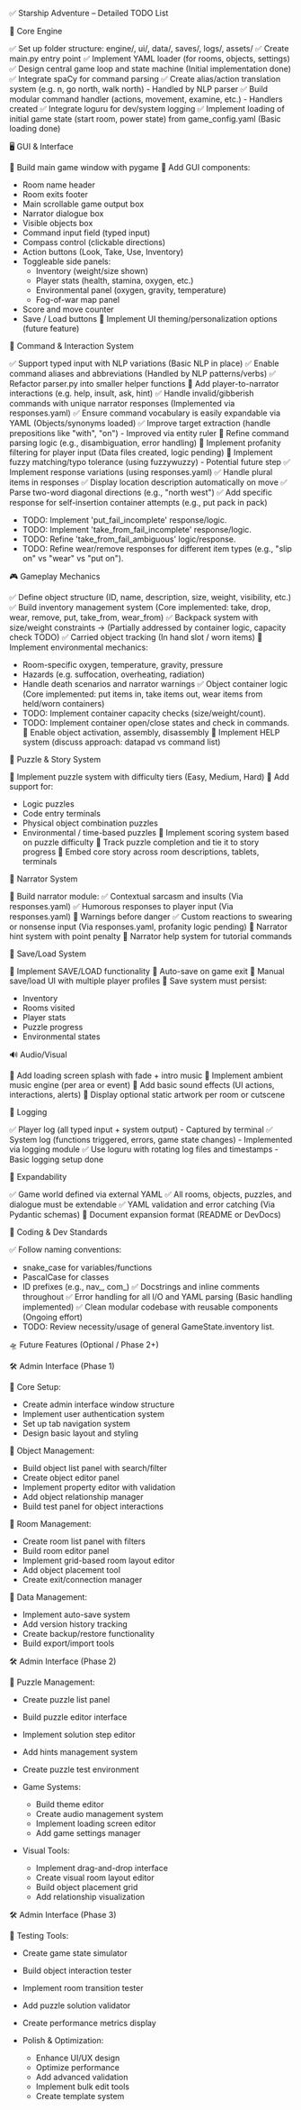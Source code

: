 ✅ Starship Adventure – Detailed TODO List

🧱 Core Engine

✅ Set up folder structure: engine/, ui/, data/, saves/, logs/, assets/
✅ Create main.py entry point
✅ Implement YAML loader (for rooms, objects, settings)
✅ Design central game loop and state machine (Initial implementation done)
✅ Integrate spaCy for command parsing
✅ Create alias/action translation system (e.g. n, go north, walk north) - Handled by NLP parser
✅ Build modular command handler (actions, movement, examine, etc.) - Handlers created
✅ Integrate loguru for dev/system logging
✅ Implement loading of initial game state (start room, power state) from game_config.yaml (Basic loading done)

🖥️ GUI & Interface

🔄 Build main game window with pygame
🔄 Add GUI components:
  - Room name header
  - Room exits footer
  - Main scrollable game output box
  - Narrator dialogue box
  - Visible objects box
  - Command input field (typed input)
  - Compass control (clickable directions)
  - Action buttons (Look, Take, Use, Inventory)
  - Toggleable side panels:
    - Inventory (weight/size shown)
    - Player stats (health, stamina, oxygen, etc.)
    - Environmental panel (oxygen, gravity, temperature)
    - Fog-of-war map panel
  - Score and move counter
  - Save / Load buttons
🔄 Implement UI theming/personalization options (future feature)

🧠 Command & Interaction System

✅ Support typed input with NLP variations (Basic NLP in place)
✅ Enable command aliases and abbreviations (Handled by NLP patterns/verbs)
✅ Refactor parser.py into smaller helper functions
🔄 Add player-to-narrator interactions (e.g. help, insult, ask, hint)
✅ Handle invalid/gibberish commands with unique narrator responses (Implemented via responses.yaml)
✅ Ensure command vocabulary is easily expandable via YAML (Objects/synonyms loaded)
✅ Improve target extraction (handle prepositions like "with", "on") - Improved via entity ruler
🔄 Refine command parsing logic (e.g., disambiguation, error handling)
🔄 Implement profanity filtering for player input (Data files created, logic pending)
🔄 Implement fuzzy matching/typo tolerance (using fuzzywuzzy) - Potential future step
✅ Implement response variations (using responses.yaml)
✅ Handle plural items in responses
✅ Display location description automatically on move
✅ Parse two-word diagonal directions (e.g., "north west")
✅ Add specific response for self-insertion container attempts (e.g., put pack in pack)
   - TODO: Implement 'put_fail_incomplete' response/logic.
   - TODO: Implement 'take_from_fail_incomplete' response/logic.
   - TODO: Refine 'take_from_fail_ambiguous' logic/response.
   - TODO: Refine wear/remove responses for different item types (e.g., "slip on" vs "wear" vs "put on").

🎮 Gameplay Mechanics

✅ Define object structure (ID, name, description, size, weight, visibility, etc.)
✅ Build inventory management system (Core implemented: take, drop, wear, remove, put, take_from, wear_from)
✅ Backpack system with size/weight constraints -> (Partially addressed by container logic, capacity check TODO)
✅ Carried object tracking (In hand slot / worn items)
🔄 Implement environmental mechanics:
  - Room-specific oxygen, temperature, gravity, pressure
  - Hazards (e.g. suffocation, overheating, radiation)
  - Handle death scenarios and narrator warnings
✅ Object container logic (Core implemented: put items in, take items out, wear items from held/worn containers)
   - TODO: Implement container capacity checks (size/weight/count).
   - TODO: Implement container open/close states and check in commands.
🔄 Enable object activation, assembly, disassembly
🔄 Implement HELP system (discuss approach: datapad vs command list)

🧩 Puzzle & Story System

🔄 Implement puzzle system with difficulty tiers (Easy, Medium, Hard)
🔄 Add support for:
  - Logic puzzles
  - Code entry terminals
  - Physical object combination puzzles
  - Environmental / time-based puzzles
🔄 Implement scoring system based on puzzle difficulty
🔄 Track puzzle completion and tie it to story progress
🔄 Embed core story across room descriptions, tablets, terminals

🤖 Narrator System

🔄 Build narrator module:
  ✅ Contextual sarcasm and insults (Via responses.yaml)
  ✅ Humorous responses to player input (Via responses.yaml)
  🔄 Warnings before danger
  ✅ Custom reactions to swearing or nonsense input (Via responses.yaml, profanity logic pending)
  🔄 Narrator hint system with point penalty
  🔄 Narrator help system for tutorial commands

💾 Save/Load System

🔄 Implement SAVE/LOAD functionality
🔄 Auto-save on game exit
🔄 Manual save/load UI with multiple player profiles
🔄 Save system must persist:
  - Inventory
  - Rooms visited
  - Player stats
  - Puzzle progress
  - Environmental states

🔊 Audio/Visual

🔄 Add loading screen splash with fade + intro music
🔄 Implement ambient music engine (per area or event)
🔄 Add basic sound effects (UI actions, interactions, alerts)
🔄 Display optional static artwork per room or cutscene

📜 Logging

✅ Player log (all typed input + system output) - Captured by terminal
✅ System log (functions triggered, errors, game state changes) - Implemented via logging module
✅ Use loguru with rotating log files and timestamps - Basic logging setup done

🧩 Expandability

✅ Game world defined via external YAML
✅ All rooms, objects, puzzles, and dialogue must be extendable
✅ YAML validation and error catching (Via Pydantic schemas)
🔄 Document expansion format (README or DevDocs)

🧹 Coding & Dev Standards

✅ Follow naming conventions:
  - snake_case for variables/functions
  - PascalCase for classes
  - ID prefixes (e.g., nav_, com_)
✅ Docstrings and inline comments throughout
✅ Error handling for all I/O and YAML parsing (Basic handling implemented)
✅ Clean modular codebase with reusable components (Ongoing effort)
   - TODO: Review necessity/usage of general GameState.inventory list.

🛸 Future Features (Optional / Phase 2+)

🛠️ Admin Interface (Phase 1)

🔄 Core Setup:
- Create admin interface window structure
- Implement user authentication system
- Set up tab navigation system
- Design basic layout and styling

🔄 Object Management:
- Build object list panel with search/filter
- Create object editor panel
- Implement property editor with validation
- Add object relationship manager
- Build test panel for object interactions

🔄 Room Management:
- Create room list panel with filters
- Build room editor panel
- Implement grid-based room layout editor
- Add object placement tool
- Create exit/connection manager

🔄 Data Management:
- Implement auto-save system
- Add version history tracking
- Create backup/restore functionality
- Build export/import tools

🛠️ Admin Interface (Phase 2)

🔄 Puzzle Management:
  - Create puzzle list panel
  - Build puzzle editor interface
  - Implement solution step editor
  - Add hints management system
  - Create puzzle test environment

- Game Systems:
  - Build theme editor
  - Create audio management system
  - Implement loading screen editor
  - Add game settings manager

- Visual Tools:
  - Implement drag-and-drop interface
  - Create visual room layout editor
  - Build object placement grid
  - Add relationship visualization

🛠️ Admin Interface (Phase 3)

🔄 Testing Tools:
  - Create game state simulator
  - Build object interaction tester
  - Implement room transition tester
  - Add puzzle solution validator
  - Create performance metrics display

- Polish & Optimization:
  - Enhance UI/UX design
  - Optimize performance
  - Add advanced validation
  - Implement bulk edit tools
  - Create template system

